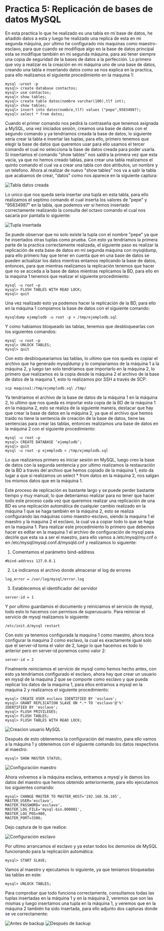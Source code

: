 # Practica 5: Replicación de bases de datos MySQL
En esta practica lo que he realizado es una tabla en mi base de datos, he añadido datos a esta y luego he realizado una replica de esta en mi segunda máquina, por ultimo he configurado mis maquinas como maestro-esclavo, para que cuando se modifique algo en la base de datos principal esta se modifique también en mi segunda máquina, para así tener siempre una copia de seguridad de la bases de datos a la perfección. Lo primero que voy a realizar es la creación en mi máquina uno de una base de datos, creando una tabla e insertando datos como se nos explica en la practica, para ello realizamos el siguiente procedimiento en la maquina 1:

~~~
mysql -uroot -p
mysql> create database contactos;
mysql> use contactos;
mysql> show tables;
mysql> create table datos(nombre varchar(100),tlf int);
mysql> show tables;
mysql> insert into datos(nombre,tlf) values ("pepe",95834987);
mysql> select * from datos;
~~~

Cuando el primer comando nos pedirá la contraseña que tenemos asignada a MySQL, una vez iniciados sesión, creamos una base de datos con el segundo comando y ya tendriamos creada la base de datos, lo siguiente sería crear la tabla e insertar las tuplas, para ello, primero tenemos que elegir la base de datos que queremos usar para ello usamos el tercer comando el cual no selecciona la base de datos creada para poder usarla. Si insertamos el comando "show tables" nos saldra la primera vez que esta vacia, ya que no hemos creado tablas, para crear una tabla realizamos el quinto comando el cual va a crear una tabla con dos atributos, un nombre y un telefono. Ahora al realizar de nuevo "show tables" nos va a salir la tabla que acabamos de crear, "datos" como nos aparece en la siguiente captura:

![Tabla datos creada](./tablasCreadas.JPG)

Lo unico que nos queda sería insertar una tupla en esta tabla, para ello realizamos el septimo comando el cual inserta los valores de "pepe" y "95834987" en la tabla, que podemos ver si hemos insertado correctamente realizando la consulta del octavo comando el cual nos sacaría por pantalla lo siguiente:

![Tupla insertada](./tuplaInsertada.JPG)

Se puede observar que no solo existe la tupla con el nombre "pepe" ya que he insertados otras tuplas como prueba. Con esto ya tendriamos la primera parte de la practica correctamente realizada, el siguiente paso es realizar la replicación de esta base de datos en mi segunda máquina con mysqldump, para ello primero hay que tener en cuenta que en una base de datos se pueden actualizar los datos mientras entamos replicando la base de datos, entonces, para que mientras realizamos la replicación tenemos que hacer que no se acceda a la base de datos mientras replicamos la BD, para ello en la maquina 1 tenemos que realizar el siguiente procedimiento:

~~~
mysql -u root –p
mysql> FLUSH TABLES WITH READ LOCK;
mysql> quit
~~~

Una vez realizado esto ya podemos hacer la replicación de la BD, para ello en la máquina 1 compiamos la base de datos con el siguiente comando:

~~~
mysqldump ejemplodb -u root -p > /tmp/ejemplodb.sql
~~~

Y como habiamos bloqueado las tablas, tenemos que desbloquearlas con los siguientes comandos:

~~~
mysql -u root –p
mysql> UNLOCK TABLES;
mysql> quit
~~~

Con esto desbloqueariamos las tablas, lo ultimo que nos queda es copiar el archivo que ha generado mysqldump y lo compiariamos de la máquina 1 a la máquina 2, y luego tan solo tendriamos que importarlo en la máquina 2, lo primero que realizamos es la copia desde la máquina 2 el archivo de la base de datos de la maquina 1, esto lo realizamos por SSH a través de SCP:

~~~
scp maquina1:/tmp/ejemplodb.sql /tmp/
~~~

Ya tendriamos el archivo de la base de datos de la máquina 1 en la máquina 2, lo ultimo que nos queda es importar esta copia de la BD de la máquina 1 en la máquina 2, esto se realiza de la siguiente manera, destacar que hay que crear la base de datos en la máquina 2, ya que el archivo que hemos traido no tiene la sentencia de creación de la base de datos, tiene las sentencias para crear las tablas, entonces realizamos una base de datos en la máquina 2 con el siguiente procedimiento:

~~~
mysql -u root –p
mysql> CREATE DATABASE ‘ejemplodb’;
mysql> quit
mysql -u root -p ejemplodb < /tmp/ejemplodb.sql
~~~

Lo que realizamos primero es iniciar sesión en MySQL, luego creo la base de datos con la segunda sentencia y por ultimo realizamos la restauración de la BD a través del archivo que hemos copiado de la máquina 1, esto da lugar a que si realizamos un select * from datos en la máquina 2, nos salgan los mismos datos que en la máquina 1.

Este proceso de replicación es bastante largo y se puede perder bastante tiempo y muy manual, lo que deberiamso realizar para no tener que hacer todo este proceso cada vez que queremos realizar una replicación de una BD es una replicación automática de cualquier cambio realizado en la máquina 1 que se haga también en la máquina 2, esto se realiza configurando las máquinas como maestro-esclavo, siendo la maquina 1 el maestro y la maquina 2 el esclavo, la cual va a copiar todo lo que se haga en la maquina 1. Para realizar este procedimiento lo primero que debemos hacer es editar en la maquina 1 el archivo de configuración de mysql para decirle que esta va a ser el maestro, para ello vamos a /etc/mysql/my.cnf o en /etc/mysql/mysql.conf.d/mysqld.cnf y realizamos lo siguiente:

1. Comentamos el parámetro bind-address 
~~~
#bind-address 127.0.0.1
~~~

2. Le indicamos el archivo donde almacenar el log de errores 
~~~
log_error = /var/log/mysql/error.log
~~~

3. Establecemos el identificador del servidor
~~~
server-id = 1
~~~

Y por ultimo guardamos el documento y reiniciamos el servicio de mysql, todo esto lo hacemos con permisos de superusuario. Para reiniciar el servicio de mysql realizamos lo siguiente:
~~~
/etc/init.d/mysql restart
~~~

Con esto ya tenemos configurada la maquina 1 como maestro, ahora toca configurar la maquina 2 como esclavo, la cual es exactamente igual solo que el server-id toma el valor de 2, luego lo que hacemos es todo lo anterior pero en server-id ponemos como valor 2:
~~~
server-id = 2
~~~

Finalmente reiniciamos el servicio de mysql como hemos hecho antes, con esto ya tendriamos configurado el esclavo, ahora hay que crear un usuario en mysql de la maquina 2 que se comporte como esclavo y que pueda replicar los datos de la maquina 1, para ellos entramos a mysql en la maquina 2 y realizamos el siguiente procedimiento:
~~~
mysql> CREATE USER esclavo IDENTIFIED BY 'esclavo';
mysql> GRANT REPLICATION SLAVE ON *.* TO 'esclavo'@'%'
IDENTIFIED BY 'esclavo';
mysql> FLUSH PRIVILEGES;
mysql> FLUSH TABLES;
mysql> FLUSH TABLES WITH READ LOCK;
~~~

![Creacion usuario MySQL](./usuarioMYSQL.JPG)

Después de esto obtenemos la configuración del maestro, para ello vamos a la máquina 1 y obtenemos con el siguiente comando los datos respectivos al maestro:
~~~
mysql> SHOW MASTER STATUS;
~~~

![Configuración maestro](./configuracionMaestro.JPG)

Ahora volvemos a la máquina esclava, entramos a mysql y le damos los datos del maestro que hemos obtenido anteriormente, para ello ejecutamos los siguientes comando:
~~~
mysql> CHANGE MASTER TO MASTER_HOST='192.168.56.105',
MASTER_USER='esclavo', 
MASTER_PASSWORD='esclavo',
MASTER_LOG_FILE='mysql-bin.000001', 
MASTER_LOG_POS=980,
MASTER_PORT=3306;
~~~

Dejo captura de lo que realice:

![Configuración esclavo](./configuracionEsclavo.JPG)

Por ultimo arrancamos el esclavo y ya estan todos los demonios de MySQL funcionando para la replicación automática:
~~~
mysql> START SLAVE;
~~~

Vamos al maestro y ejecutamos lo siguiente, ya que teniamos bloqueadas las tablas en este:
~~~
mysql> UNLOCK TABLES;
~~~

Para comprobar que todo funciona correctamente, consultamos todas las tuplas insertadas en la máquina 1 y en la máquina 2, veremos que son las mismas y luego insertamos una tupla en la máquina 1, y veremos que en la máquina 2 también ha sido insertada, para ello adjunto dos capturas donde se ve correctamente:

![Antes de backup](./antesdeBackup.JPG)
![Después de backup](./despuesdeBackup.JPG)
